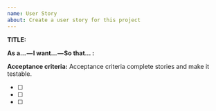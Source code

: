 ```yaml
---
name: User Story
about: Create a user story for this project
---
```


**TITLE:**

<!-- Example : US100: Log in User should be able to log in -->

**As a… — I want… — So that… :**

<!-- Example : **As a** subscriber, **I want** to log in **so that** I could access to my account -->

**Acceptance criteria:**
Acceptance criteria complete stories and make it testable.

<!--
Given : Creates a context
When : Some actions to be carried out by the user
Then : The result that should be obtained

Example:
- [ ] AC_01 : Given that I’m a user with an active account, when I’m login on the website with my correct email address and password, then I should be logged in without any error

- [ ] AC_02 : Given that I’m a user with an active account, when I log in on the website with a wrong email address, then I should see an error message displayed under the email field
-->

- [ ]
- [ ]
- [ ]
